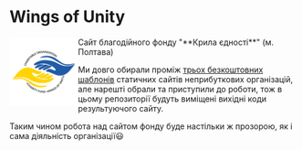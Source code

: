 # Wings of Unity

<img align="left" src="https://raw.githubusercontent.com/liketaurus/WingsOfUnity/main/images/logo.png" width="120" style="float: left;"/>
Сайт благодійного фонду "**Крила єдності**" (м. Полтава)

Ми довго обирали проміж [трьох безкоштовних шаблонів](https://github.com/liketaurus/CharityTemplates) статичних сайтів неприбуткових організацій, але нарешті обрали та приступили до роботи, тож в цьому репозиторії будуть виміщені вихідні коди результуючого сайту. 

Таким чином робота над сайтом фонду буде настільки ж прозорою, як і сама діяльність організації:smiley:

